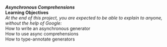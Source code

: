 ***Asynchronous Comprehensions***<br>
**Learning Objectives**<br>
*At the end of this project, you are expected to be able to explain to anyone, without the help of Google:*<br>
How to write an asynchronous generator<br>
How to use async comprehensions<br>
How to type-annotate generators
